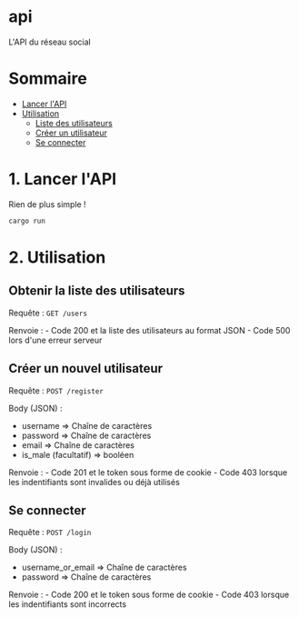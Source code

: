 # api
L'API du réseau social

# Sommaire
- [Lancer l'API](#1-lancer-lapi)
- [Utilisation](#2-utilisation)
    - [Liste des utilisateurs](#obtenir-la-liste-des-utilisateurs)
    - [Créer un utilisateur](#créer-un-nouvel-utilisateur)
    - [Se connecter](#se-connecter)

# 1. Lancer l'API
Rien de plus simple !
```bash
cargo run
```

# 2. Utilisation

## Obtenir la liste des utilisateurs
Requête : `GET /users`

Renvoie :
    - Code 200 et la liste des utilisateurs au format JSON
    - Code 500 lors d'une erreur serveur

## Créer un nouvel utilisateur
Requête : `POST /register`

Body (JSON) :
- username => Chaîne de caractères
- password => Chaîne de caractères
- email => Chaîne de caractères
- is_male (facultatif) => booléen

Renvoie :
    - Code 201 et le token sous forme de cookie
    - Code 403 lorsque les indentifiants sont invalides ou déjà utilisés

## Se connecter
Requête : `POST /login`

Body (JSON) :
- username_or_email => Chaîne de caractères
- password => Chaîne de caractères

Renvoie :
    - Code 200 et le token sous forme de cookie
    - Code 403 lorsque les indentifiants sont incorrects